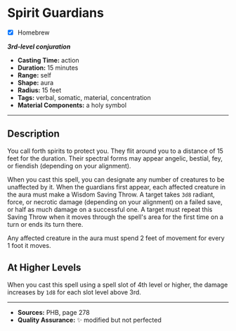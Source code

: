 # Spirit Guardians
- [x] Homebrew

***3rd-level conjuration***
- **Casting Time:** action
- **Duration:** 15 minutes
- **Range:** self
- **Shape:** aura
- **Radius:** 15 feet
- **Tags:** verbal, somatic, material, concentration
- **Material Components:** a holy symbol

---

## Description
You call forth spirits to protect you.
They flit around you to a distance of 15 feet for the duration.
Their spectral forms may appear angelic, bestial, fey, or fiendish (depending on your alignment).

When you cast this spell, you can designate any number of creatures to be unaffected by it.
When the guardians first appear, each affected creature in the aura must make a Wisdom Saving Throw.
A target takes `3d8` radiant, force, or necrotic damage (depending on your alignment) on a failed save, or half as much damage on a successful one.
A target must repeat this Saving Throw when it moves through the spell's area for the first time on a turn or ends its turn there.

Any affected creature in the aura must spend 2 feet of movement for every 1 foot it moves.

## At Higher Levels
When you cast this spell using a spell slot of 4th level or higher, the damage increases by `1d8` for each slot level above 3rd.

---

- **Sources:** PHB, page 278
- **Quality Assurance:** :sparkles: modified but not perfected
